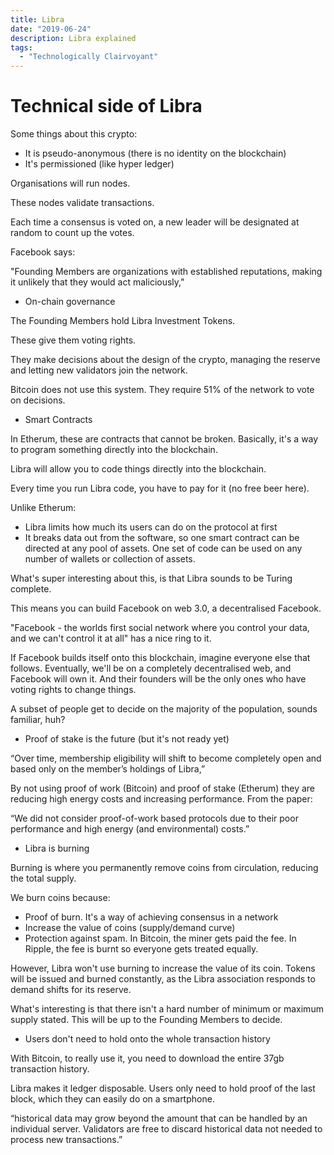 ```yaml
---
title: Libra
date: "2019-06-24"
description: Libra explained
tags:
  - "Technologically Clairvoyant"
---
```

# Technical side of Libra

Some things about this crypto:

- It is pseudo-anonymous (there is no identity on the blockchain)
- It's permissioned (like hyper ledger)

Organisations will run nodes.

These nodes validate transactions.

Each time a consensus is voted on, a new leader will be designated at random to count up the votes. 

Facebook says:

"Founding Members are organizations with established reputations, making it unlikely that they would act maliciously,"

- On-chain governance

The Founding Members hold Libra Investment Tokens. 

These give them voting rights.

They make decisions about the design of the crypto, managing the reserve and letting new validators join the network.

Bitcoin does not use this system. They require 51% of the network to vote on decisions.

- Smart Contracts

In Etherum, these are contracts that cannot be broken. Basically, it's a way to program something directly into the blockchain.

Libra will allow you to code things directly into the blockchain.

Every time you run Libra code, you have to pay for it (no free beer here).

Unlike Etherum:

- Libra limits how much its users can do on the protocol at first
- It breaks data out from the software, so one smart contract can be directed at any pool of assets. One set of code can be used on any number of wallets or collection of assets.

What's super interesting about this, is that Libra sounds to be Turing complete.

This means you can build Facebook on web 3.0, a decentralised Facebook. 

"Facebook - the worlds first social network where you control your data, and we can't control it at all" has a nice ring to it.

If Facebook builds itself onto this blockchain, imagine everyone else that follows. Eventually, we'll be on a completely decentralised web, and Facebook will own it. And their founders will be the only ones who have voting rights to change things. 

A subset of people get to decide on the majority of the population, sounds familiar, huh? 

- Proof of stake is the future (but it's not ready yet)

“Over time, membership eligibility will shift to become completely open and based only on the member’s holdings of Libra,”

By not using proof of work (Bitcoin) and proof of stake (Etherum) they are reducing high energy costs and increasing performance. From the paper:

“We did not consider proof-of-work based protocols due to their poor performance and high energy (and environmental) costs.”

- Libra is burning

Burning is where you permanently remove coins from circulation, reducing the total supply. 

We burn coins because:

- Proof of burn. It's a way of achieving consensus in a network
- Increase the value of coins (supply/demand curve)
- Protection against spam. In Bitcoin, the miner gets paid the fee. In Ripple, the fee is burnt so everyone gets treated equally.

However, Libra won't use burning to increase the value of its coin. Tokens will be issued and burned constantly, as the Libra association responds to demand shifts for its reserve. 

What's interesting is that there isn't a hard number of minimum or maximum supply stated. This will be up to the Founding Members to decide.

- Users don't need to hold onto the whole transaction history

With Bitcoin, to really use it, you need to download the entire 37gb transaction history.

Libra makes it ledger disposable. Users only need to hold proof of the last block, which they can easily do on a smartphone.

“historical data may grow beyond the amount that can be handled by an individual server. Validators are free to discard historical data not needed to process new transactions.”